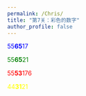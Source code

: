 ```yaml
---
permalink: /Chris/
title: "第7关：彩色的数字"
author_profile: false
---
```


<p style="color: blue;">55<b>65</b>17</p> 
<p style="color: green;">55<b>65</b>21</p> 
<p style="color: red;">55<b>53</b>176</p> 
<p style="color: yellow;">44<b>31</b>21</p> 